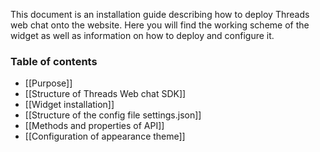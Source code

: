 This document is an installation guide describing how to deploy Threads web chat onto the website. Here you will find the working scheme of the widget as well as information on how to deploy and configure it.

### Table of contents  
* [[Purpose]]
* [[Structure of Threads Web chat SDK]]
* [[Widget installation]]
* [[Structure of the config file settings.json]]
* [[Methods and properties of API]]
* [[Configuration of appearance theme]]